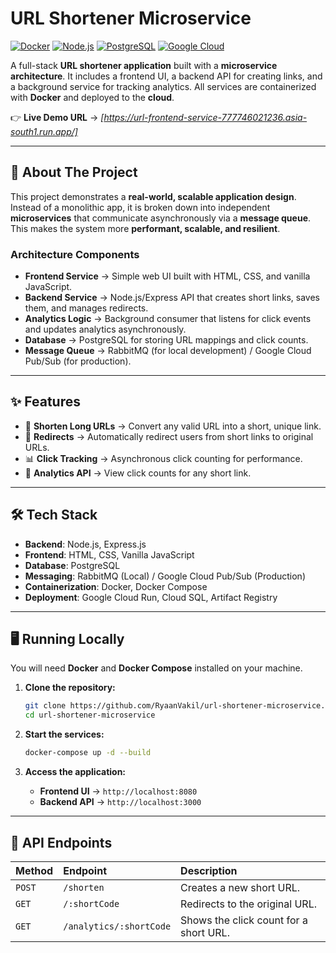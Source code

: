 # URL Shortener Microservice

[![Docker](https://img.shields.io/badge/Docker-2496ED?logo=docker&logoColor=white)](https://www.docker.com/)
[![Node.js](https://img.shields.io/badge/Node.js-43853D?logo=node.js&logoColor=white)](https://nodejs.org/)
[![PostgreSQL](https://img.shields.io/badge/PostgreSQL-316192?logo=postgresql&logoColor=white)](https://www.postgresql.org/)
[![Google Cloud](https://img.shields.io/badge/Google%20Cloud-4285F4?logo=googlecloud&logoColor=white)](https://cloud.google.com/)

A full-stack **URL shortener application** built with a **microservice architecture**.
It includes a frontend UI, a backend API for creating links, and a background service for tracking analytics.
All services are containerized with **Docker** and deployed to the **cloud**.

👉 **Live Demo URL** → *[https://url-frontend-service-777746021236.asia-south1.run.app/]*

---

## 🚀 About The Project

This project demonstrates a **real-world, scalable application design**.
Instead of a monolithic app, it is broken down into independent **microservices** that communicate asynchronously via a **message queue**.
This makes the system more **performant, scalable, and resilient**.

### Architecture Components
- **Frontend Service** → Simple web UI built with HTML, CSS, and vanilla JavaScript.
- **Backend Service** → Node.js/Express API that creates short links, saves them, and manages redirects.
- **Analytics Logic** → Background consumer that listens for click events and updates analytics asynchronously.
- **Database** → PostgreSQL for storing URL mappings and click counts.
- **Message Queue** → RabbitMQ (for local development) / Google Cloud Pub/Sub (for production).

---

## ✨ Features
- 🔗 **Shorten Long URLs** → Convert any valid URL into a short, unique link.
- 🚀 **Redirects** → Automatically redirect users from short links to original URLs.
- 📊 **Click Tracking** → Asynchronous click counting for performance.
- 📡 **Analytics API** → View click counts for any short link.

---

## 🛠 Tech Stack

- **Backend**: Node.js, Express.js
- **Frontend**: HTML, CSS, Vanilla JavaScript
- **Database**: PostgreSQL
- **Messaging**: RabbitMQ (Local) / Google Cloud Pub/Sub (Production)
- **Containerization**: Docker, Docker Compose
- **Deployment**: Google Cloud Run, Cloud SQL, Artifact Registry

---

## 🖥 Running Locally

You will need **Docker** and **Docker Compose** installed on your machine.

1.  **Clone the repository:**
    ```bash
    git clone https://github.com/RyaanVakil/url-shortener-microservice.git
    cd url-shortener-microservice
    ```

2.  **Start the services:**
    ```bash
    docker-compose up -d --build
    ```
3.  **Access the application:**
    - **Frontend UI** → `http://localhost:8080`
    - **Backend API** → `http://localhost:3000`

---

## 📡 API Endpoints

| Method | Endpoint                | Description                            |
| :----- | :---------------------- | :------------------------------------- |
| `POST` | `/shorten`              | Creates a new short URL.               |
| `GET`  | `/:shortCode`           | Redirects to the original URL.         |
| `GET`  | `/analytics/:shortCode` | Shows the click count for a short URL. |